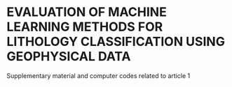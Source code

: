 # EVALUATION OF MACHINE LEARNING METHODS FOR LITHOLOGY CLASSIFICATION USING GEOPHYSICAL DATA
Supplementary material and computer codes related to article 1
